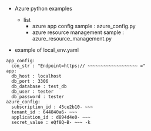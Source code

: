 - Azure python examples
  - list
    - azure app config sample : azure_config.py
    - azure resource management sample : azure_resource_management.py

- example of local_env.yaml 
```
app_config:
  con_str : "Endpoint=https:// ~~~~~~~~~~~~~~~~~~~ ="
app:
  db_host : localhost
  db_port : 3306
  db_database : test_db
  db_user : tester
  db_password : tester
azure_config:
  subscription_id : 45ce2b10- ~~~
  tenant_id : 644840a6- ~~~
  application_id : d894d4e0- ~~~
  secret_value : eQf8Q~B- ~~~ -k
```
